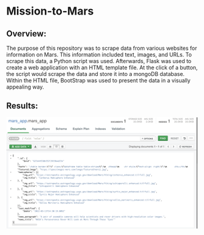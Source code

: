 # Mission-to-Mars

## Overview: 

   The purpose of this repository was to scrape data from various websites for information on Mars. This information included text, images, and URLs. To scrape this data, a Python script was used. Afterwards, Flask was used to create a web application with an HTML template file. At the click of a button, the script would scrape the data and store it into a mongoDB database. Within the HTML file, BootStrap was used to present the data in a visually appealing way.

## Results: 

![DataBaseRecord](resources/DB_record_screen_shot.png)
